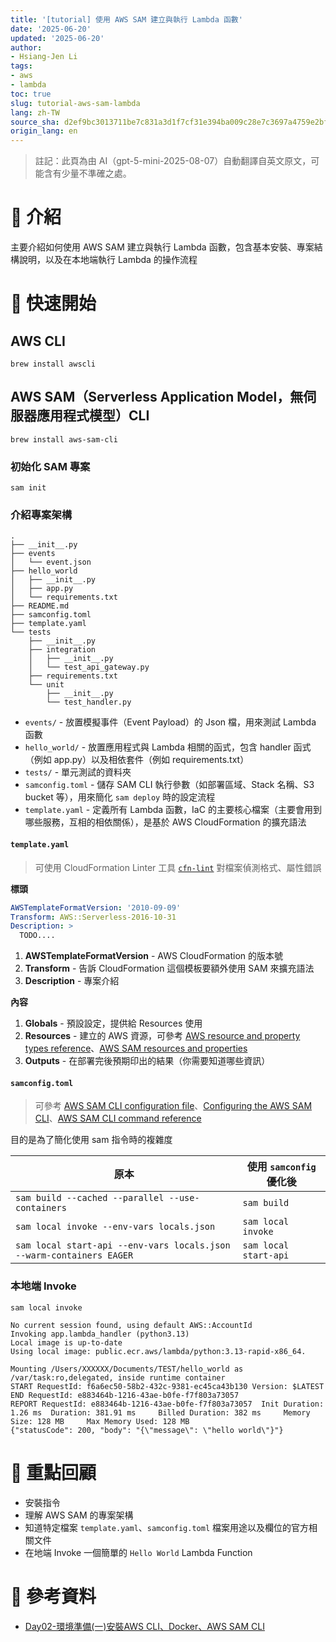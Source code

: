 ```yaml
---
title: '[tutorial] 使用 AWS SAM 建立與執行 Lambda 函數'
date: '2025-06-20'
updated: '2025-06-20'
author:
- Hsiang-Jen Li
tags:
- aws
- lambda
toc: true
slug: tutorial-aws-sam-lambda
lang: zh-TW
source_sha: d2ef9bc3013711be7c831a3d1f7cf31e394ba009c28e7c3697a4759e2bf308e7
origin_lang: en
---
```


> 註記：此頁為由 AI（gpt-5-mini-2025-08-07）自動翻譯自英文原文，可能含有少量不準確之處。

# 📌 介紹

主要介紹如何使用 AWS SAM 建立與執行 Lambda 函數，包含基本安裝、專案結構說明，以及在本地端執行 Lambda 的操作流程

<!-- more -->

# 🚀 快速開始

## AWS CLI

```shell
brew install awscli
```

## AWS SAM（Serverless Application Model，無伺服器應用程式模型）CLI

```shell
brew install aws-sam-cli
```

### 初始化 SAM 專案
```shell
sam init
```

### 介紹專案架構

```text
.
├── __init__.py
├── events
│   └── event.json
├── hello_world
│   ├── __init__.py
│   ├── app.py
│   └── requirements.txt
├── README.md
├── samconfig.toml
├── template.yaml
└── tests
    ├── __init__.py
    ├── integration
    │   ├── __init__.py
    │   └── test_api_gateway.py
    ├── requirements.txt
    └── unit
        ├── __init__.py
        └── test_handler.py
```

- `events/` - 放置模擬事件（Event Payload）的 Json 檔，用來測試 Lambda 函數
- `hello_world/` - 放置應用程式與 Lambda 相關的函式，包含 handler 函式（例如 app.py）以及相依套件（例如 requirements.txt）
- `tests/` - 單元測試的資料夾
- `samconfig.toml` - 儲存 SAM CLI 執行參數（如部署區域、Stack 名稱、S3 bucket 等），用來簡化 `sam deploy` 時的設定流程
- `template.yaml` - 定義所有 Lambda 函數，IaC 的主要核心檔案（主要會用到哪些服務，互相的相依關係），是基於 AWS CloudFormation 的擴充語法

#### `template.yaml`

> 可使用 CloudFormation Linter 工具 [`cfn-lint`](https://github.com/aws-cloudformation/cfn-lint) 對檔案偵測格式、屬性錯誤

**標頭**

```yaml
AWSTemplateFormatVersion: '2010-09-09'
Transform: AWS::Serverless-2016-10-31
Description: >
  TODO....
```
1. **AWSTemplateFormatVersion** - AWS CloudFormation 的版本號
1. **Transform** - 告訴 CloudFormation 這個模板要額外使用 SAM 來擴充語法
1. **Description** - 專案介紹

**內容**

1. **Globals** - 預設設定，提供給 Resources 使用
2. **Resources** - 建立的 AWS 資源，可參考 [AWS resource and property types reference](https://docs.aws.amazon.com/AWSCloudFormation/latest/TemplateReference/aws-template-resource-type-ref.html)、[AWS SAM resources and properties](https://docs.aws.amazon.com/serverless-application-model/latest/developerguide/sam-specification-resources-and-properties.html)
3. **Outputs** - 在部署完後預期印出的結果（你需要知道哪些資訊）

#### `samconfig.toml`

> 可參考 [AWS SAM CLI configuration file](https://docs.aws.amazon.com/serverless-application-model/latest/developerguide/serverless-sam-cli-config.html)、[Configuring the AWS SAM CLI](https://docs.aws.amazon.com/serverless-application-model/latest/developerguide/using-sam-cli-configure.html)、[AWS SAM CLI command reference](https://docs.aws.amazon.com/serverless-application-model/latest/developerguide/serverless-sam-cli-command-reference.html)

目的是為了簡化使用 sam 指令時的複雜度

| 原本                                                                 | 使用 `samconfig` 優化後         |
|--------------------------------------------------------------------------|------------------------------------|
| `sam build --cached --parallel --use-containers`                        | `sam build`                        |
| `sam local invoke --env-vars locals.json`                               | `sam local invoke`                 |
| `sam local start-api --env-vars locals.json --warm-containers EAGER`   | `sam local start-api`              |

### 本地端 Invoke

```shell
sam local invoke
```

```shell
No current session found, using default AWS::AccountId                                                       
Invoking app.lambda_handler (python3.13)                                                                    
Local image is up-to-date                                                                                   
Using local image: public.ecr.aws/lambda/python:3.13-rapid-x86_64.                                          
                                                                                                             
Mounting /Users/XXXXXX/Documents/TEST/hello_world as 
/var/task:ro,delegated, inside runtime container                                                            
START RequestId: f6a6ec50-58b2-432c-9381-ec45ca43b130 Version: $LATEST
END RequestId: e883464b-1216-43ae-b0fe-f7f803a73057
REPORT RequestId: e883464b-1216-43ae-b0fe-f7f803a73057  Init Duration: 1.26 ms  Duration: 381.91 ms     Billed Duration: 382 ms     Memory Size: 128 MB     Max Memory Used: 128 MB
{"statusCode": 200, "body": "{\"message\": \"hello world\"}"}
```

# 🔁 重點回顧

- 安裝指令
- 理解 AWS SAM 的專案架構
- 知道特定檔案 `template.yaml`、`samconfig.toml` 檔案用途以及欄位的官方相關文件
- 在地端 Invoke 一個簡單的 `Hello World` Lambda Function

# 🔗 參考資料
- [Day02-環境準備(一)安裝AWS CLI、Docker、AWS SAM CLI](https://ithelp.ithome.com.tw/articles/10214954)
